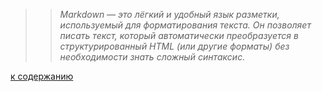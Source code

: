 >>*Markdown — это лёгкий и удобный язык разметки, используемый для форматирования текста. Он позволяет писать текст, который автоматически преобразуется в структурированный HTML (или другие форматы) без необходимости знать сложный синтаксис.*

[к содержанию](gitGuide.md "к содержанию")